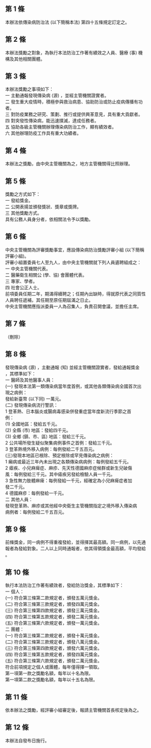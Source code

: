 第 1 條
-------
本辦法依傳染病防治法 (以下簡稱本法) 第四十五條規定訂定之。

第 2 條
-------
本辦法獎勵之對象，為執行本法防治工作著有績效之人員、醫療 (事) 機  
構及其他相關團體。

第 3 條
-------
本辦法獎勵之事項如下：  
一  主動通報發現傳染病 (源) ，並經主管機關證實者。  
二  發生重大疫情時，積極參與救治病患、協助防治或防止疫病傳播有功  
    者。  
三  對防疫業務之研究、策劃、推行或提供興革意見，具有重大貢獻者。  
四  對突發性傳染病，能迅速撲滅，達成任務者。  
五  協助各級主管機關辦理傳染病防治工作，顯有績效者。  
六  其他辦理防疫工作具有重大功績者。

第 4 條
-------
本辦法之獎勵，由中央主管機關為之，地方主管機關得比照辦理。

第 5 條
-------
獎勵之方式如下：  
一  發給獎金。  
二  公開表揚並頒發獎狀、獎章或獎牌。  
三  其他獎勵方式。  
具有公務人員身分者，依相關法令予以獎勵。

第 6 條
-------
中央主管機關為評審獎勵事宜，應設傳染病防治獎勵評審小組 (以下簡稱  
評審小組)。  
評審小組置委員七人至九人，由中央主管機關就下列人員遴聘組成之：  
一  中央主管機關代表。  
二  醫藥衛生相關公 (學、協) 會團體代表。  
三  專家、學者。  
四  社會公正人士。  
前項委員任期二年，期滿得續聘之；任期內出缺時，得就原代表之同質性  
人員聘任遞補，其任期至原任期屆滿之日止。  
中央主管機關應指派委員一人為召集人，負責召開會議，並擔任主席。

第 7 條
-------
（刪除）

第 8 條
-------
發現傳染病 (源) ，主動通報 (知) 並經主管機關證實者，發給通報獎金  
，其標準如下：  
一  醫師及其他醫事人員：  
 (一) 發現本法第一類傳染病當年度首例，或其他各類傳染病全國首次出  
      現之病例：  
      發給新臺幣 (以下同) 一萬元。  
 (二) 發現傳染病流行警訊：  
      1 登革熱、日本腦炎或腸病毒感染併發重症當年度新流行季節之首  
        例：  
        (1) 全國地區：發給五千元。  
        (2) 全縣 (市) 地區：發給四千元。  
        (3) 全鄉 (鎮、市、區) 地區：發給三千元。  
      2 公共場所發生疑似聚集病例事件之首例：發給三千元。  
      3 登革熱境外移入病例：每例發給二千五百元。  
  (三)發現本地區已根除、預定根除或罕見傳染病之病例：  
      1 癩病或最近三年內未出現之各類傳染病病例：每例發給五千元。  
      2 瘧疾、小兒麻痺症、麻疹、先天性德國麻疹症候群或新生兒破傷  
        風：每例發給三千元。其中瘧疾另發給檢驗人員一千元。  
      3 急性無力肢體麻痺：每例發給一千元，經確定為小兒麻痺症者加  
        發二千元。  
      4 德國麻疹：每例發給一千元。  
二  其他人員：  
    發現登革熱、麻疹或其他經中央衛生主管機關指定之境外移入傳染病  
    病例者：每例發給二千五百元。

第 9 條
-------
前條獎金，同一病例不得重複發給，並得擇其最高額。同一病例，以先通  
報者為發給對象。二人以上同時通報者，依其得領獎金最高額，平均發給  
。

第 10 條
--------
執行本法防治工作著有績效者，發給防治獎金，其標準如下：  
一  個人：  
 (一) 符合第三條第二款規定者，頒發五萬元獎金。  
 (二) 符合第三條第三款規定者，頒發四萬元獎金。  
 (三) 符合第三條第四款規定者，頒發三萬元獎金。  
 (四) 符合第三條第五款規定者，頒發二萬元獎金。  
 (五) 符合第三條第六款規定者，頒發一萬元獎金。  
二  團體：  
 (一) 符合第三條第二款規定者，頒發十萬元獎金。  
 (二) 符合第三條第三款規定者，頒發八萬元獎金。  
 (三) 符合第三條第四款規定者，頒發六萬元獎金。  
 (四) 符合第三條第五款規定者，頒發四萬元獎金。  
 (五) 符合第三條第六款規定者，頒發二萬元獎金。  
符合前項規定之個人或團體，每年僅得擇一領取。  
第一項第一款之獎勵名額，每年以十名為限。  
第一項第二款之獎勵名額，每年以十五名為限。

第 11 條
--------
依本辦法之獎勵，經評審小組審定後，報請主管機關首長核定後為之。

第 12 條
--------
本辦法自發布日施行。

